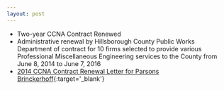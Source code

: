```yaml
---
layout: post
---
```


* Two-year CCNA Contract Renewed 
* Administrative renewal by Hillsborough County Public Works Department of contract for 10 firms selected to provide various Professional Miscellaneous Engineering services to the County from June 8, 2014 to June 7, 2016
* [2014 CCNA Contract Renewal Letter for Parsons Brinckerhoff](http://www.hillsboroughcounty.org/DocumentCenter/View/16757){:target='_blank'}
